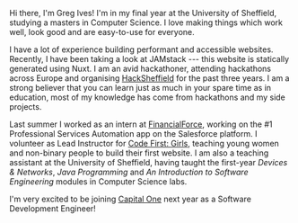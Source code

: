 Hi there, I'm Greg Ives! I'm in my final year at the University of Sheffield, studying a masters in Computer Science. I love making things which work well, look good and are easy-to-use for everyone.

I have a lot of experience building performant and accessible websites. Recently, I have been taking a look at JAMstack --- this website is statically generated using Nuxt. I am an avid hackathoner, attending hackathons across Europe and organising [HackSheffield](https://hacksheffield.co) for the past three years. I am a strong believer that you can learn just as much in your spare time as in education, most of my knowledge has come from hackathons and my side projects.

Last summer I worked as an intern at [FinancialForce](https://financialforce.com), working on the #1 Professional Services Automation app on the Salesforce platform. I volunteer as Lead Instructor for [Code First: Girls](https://codefirstgirls.org.uk), teaching young women and non-binary people to build their first website. I am also a teaching assistant at the University of Sheffield, having taught the first-year _Devices & Networks_, _Java Programming_ and _An Introduction to Software Engineering_ modules in Computer Science labs.

I'm very excited to be joining [Capital One](https://capitalone.co.uk/) next year as a Software Development Engineer!

